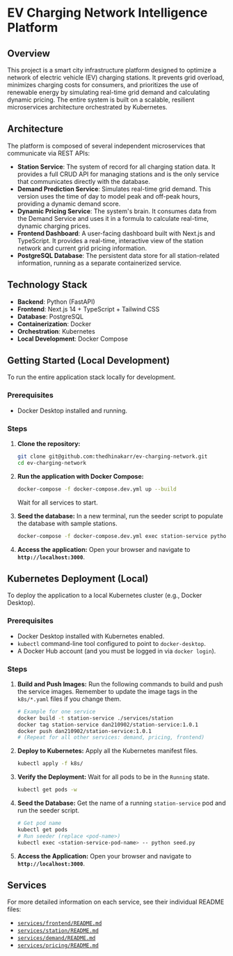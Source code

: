 # EV Charging Network Intelligence Platform

## Overview

This project is a smart city infrastructure platform designed to optimize a network of electric vehicle (EV) charging stations. It prevents grid overload, minimizes charging costs for consumers, and prioritizes the use of renewable energy by simulating real-time grid demand and calculating dynamic pricing. The entire system is built on a scalable, resilient microservices architecture orchestrated by Kubernetes.

## Architecture

The platform is composed of several independent microservices that communicate via REST APIs:

* **Station Service**: The system of record for all charging station data. It provides a full CRUD API for managing stations and is the only service that communicates directly with the database.
* **Demand Prediction Service**: Simulates real-time grid demand. This version uses the time of day to model peak and off-peak hours, providing a dynamic demand score.
* **Dynamic Pricing Service**: The system's brain. It consumes data from the Demand Service and uses it in a formula to calculate real-time, dynamic charging prices.
* **Frontend Dashboard**: A user-facing dashboard built with Next.js and TypeScript. It provides a real-time, interactive view of the station network and current grid pricing information.
* **PostgreSQL Database**: The persistent data store for all station-related information, running as a separate containerized service.

## Technology Stack

* **Backend**: Python (FastAPI)
* **Frontend**: Next.js 14 + TypeScript + Tailwind CSS
* **Database**: PostgreSQL
* **Containerization**: Docker
* **Orchestration**: Kubernetes
* **Local Development**: Docker Compose

## Getting Started (Local Development)

To run the entire application stack locally for development.

### Prerequisites

* Docker Desktop installed and running.

### Steps

1.  **Clone the repository:**
    ```bash
    git clone git@github.com:thedhinakarr/ev-charging-network.git
    cd ev-charging-network
    ```

2.  **Run the application with Docker Compose:**
    ```bash
    docker-compose -f docker-compose.dev.yml up --build
    ```
    Wait for all services to start.

3.  **Seed the database:**
    In a new terminal, run the seeder script to populate the database with sample stations.
    ```bash
    docker-compose -f docker-compose.dev.yml exec station-service python seed.py
    ```

4.  **Access the application:**
    Open your browser and navigate to **`http://localhost:3000`**.

## Kubernetes Deployment (Local)

To deploy the application to a local Kubernetes cluster (e.g., Docker Desktop).

### Prerequisites

* Docker Desktop installed with Kubernetes enabled.
* `kubectl` command-line tool configured to point to `docker-desktop`.
* A Docker Hub account (and you must be logged in via `docker login`).

### Steps

1.  **Build and Push Images:**
    Run the following commands to build and push the service images. Remember to update the image tags in the `k8s/*.yaml` files if you change them.
    ```bash
    # Example for one service
    docker build -t station-service ./services/station
    docker tag station-service dan210902/station-service:1.0.1
    docker push dan210902/station-service:1.0.1
    # (Repeat for all other services: demand, pricing, frontend)
    ```

2.  **Deploy to Kubernetes:**
    Apply all the Kubernetes manifest files.
    ```bash
    kubectl apply -f k8s/
    ```

3.  **Verify the Deployment:**
    Wait for all pods to be in the `Running` state.
    ```bash
    kubectl get pods -w
    ```

4.  **Seed the Database:**
    Get the name of a running `station-service` pod and run the seeder script.
    ```bash
    # Get pod name
    kubectl get pods
    # Run seeder (replace <pod-name>)
    kubectl exec <station-service-pod-name> -- python seed.py
    ```

5.  **Access the Application:**
    Open your browser and navigate to **`http://localhost:3000`**.

## Services

For more detailed information on each service, see their individual README files:
* [`services/frontend/README.md`](services/frontend/README.md)
* [`services/station/README.md`](services/station/README.md)
* [`services/demand/README.md`](services/demand/README.md)
* [`services/pricing/README.md`](services/pricing/README.md)